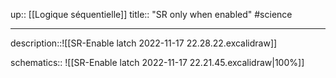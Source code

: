 up:: [[Logique séquentielle]] 
title:: "SR only when enabled"
#science 

---

description::![[SR-Enable latch 2022-11-17 22.28.22.excalidraw]]

schematics:: ![[SR-Enable latch 2022-11-17 22.21.45.excalidraw|100%]]